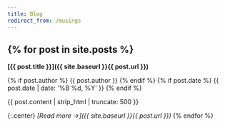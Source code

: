 ```yaml
---
title: Blog
redirect_from: /musings
---
```


{% for post in site.posts %}
---

**[{{ post.title }}]({{ site.baseurl }}{{ post.url }})**

<p class="page_details">
  {% if post.author %}
  <span class="easy_align">
    <i class="fas fa-feather-alt icon_with_text"></i>{{ post.author }}
  </span>
  {% endif %}
  {% if post.date %}
  <span class="easy_align">
    <i class="far fa-calendar-alt icon_with_text"></i>{{ post.date | date: '%B %d, %Y' }}
  </span>
  {% endif %}
</p>

{{ post.content | strip_html | truncate: 500 }}

{:.center}
_[Read more →]({{ site.baseurl }}{{ post.url }})_
{% endfor %}
